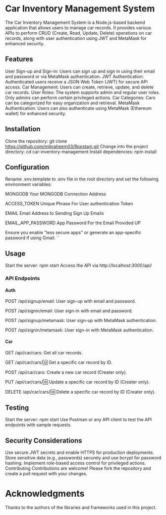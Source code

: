 # Car Inventory Management System
The Car Inventory Management System is a Node.js-based backend application that allows users to manage car records. It provides various APIs to perform CRUD (Create, Read, Update, Delete) operations on car records, along with user authentication using JWT and MetaMask for enhanced security.

## Features
User Sign-up and Sign-in: Users can sign up and sign in using their email and password or via MetaMask authentication.
JWT Authentication: Authenticated users receive a JSON Web Token (JWT) for secure API access.
Car Management: Users can create, retrieve, update, and delete car records.
User Roles: The system supports admin and regular user roles. Only admins can perform certain privileged actions.
Car Categories: Cars can be categorized for easy organization and retrieval.
MetaMask Authentication: Users can also authenticate using MetaMask (Ethereum wallet) for enhanced security.
## Installation
Clone the repository: git clone https://github.com/mibraheem03/Ropstam.git
Change into the project directory: cd car-inventory-management
Install dependencies: npm install
## Configuration
Rename  .env.template to .env file in the root directory and set the following environment variables:

MONGODB Your MONGODB Connection Address

ACCESS_TOKEN  Unique Phrase For User authentication Token

EMAIL  Email Address to Sending Sign Up Emails

EMAIL_APP_PASSWORD  App Password For the Email Provided UP

Ensure you enable "less secure apps" or generate an app-specific password if using Gmail.
``
## Usage
Start the server: npm start
Access the API via http://localhost:3000/api/
### API Endpoints
#### Auth
POST /api/signup/email: User sign-up with email and password.

POST /api/signin/email: User sign-in with email and password.

POST /api/signup/metamask: User sign-up with MetaMask authentication.

POST /api/signin/metamask: User sign-in with MetaMask authentication.

#### Car
GET /api/car/cars: Get all car records.

GET /api/car/cars/:id: Get a specific car record by ID.

POST /api/car/cars: Create a new car record (Creater only).

PUT /api/car/cars/:id: Update a specific car record by ID (Creater only).

DELETE /api/car/cars/:id: Delete a specific car record by ID (Creater only).

## Testing
Start the server: npm start
Use Postman or any API client to test the API endpoints with sample requests.
## Security Considerations
Use secure JWT secrets and enable HTTPS for production deployments.
Store sensitive data (e.g., passwords) securely and use bcrypt for password hashing.
Implement role-based access control for privileged actions.
Contributing
Contributions are welcome! Please fork the repository and create a pull request with your changes.

# Acknowledgments
Thanks to the authors of the libraries and frameworks used in this project.